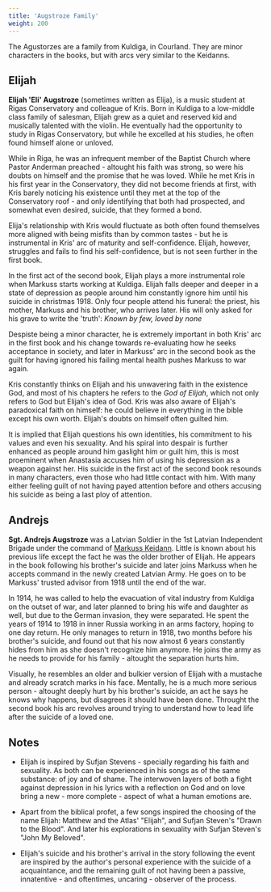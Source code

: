 ```yaml
---
title: 'Augstroze Family'
weight: 200
---
```


The Agustorzes are a family from Kuldiga, in Courland. They are minor characters in the books, but with arcs very similar to the Keidanns.

## Elijah
**Elijah 'Eli' Augstroze** (sometimes written as Elija), is a music student at Rigas Conservatory and colleague of Kris. Born in Kuldiga to a low-middle class family of salesman, Elijah grew as a quiet and reserved kid and musically talented with the violin. He eventually had the opportunity to study in Rigas Conservatory, but while he excelled at his studies, he often found himself alone or unloved.

While in Riga, he was an infrequent member of the Baptist Church where Pastor Anderman preached - altought his faith was strong, so were his doubts on himself and the promise that he was loved. While he met Kris in his first year in the Conservatory, they did not become friends at first, with Kris barely noticing his existence until they met at the top of the Conservatory roof - and only identifying that both had prospected, and somewhat even desired, suicide, that they formed a bond.

Elija's relationship with Kris would fluctuate as both often found themselves more aligned with being misfits than by common tastes - but he is instrumental in Kris' arc of maturity and self-confidence. Elijah, however, struggles and fails to find his self-confidence, but is not seen further in the first book.

In the first act of the second book, Elijah plays a more instrumental role when Markuss starts working at Kuldiga. Elijah falls deeper and deeper in a state of depression as people around him constantly ignore him until his suicide in christmas 1918. Only four people attend his funeral: the priest, his mother, Markuss and his brother, who arrives later. His will only asked for his grave to write the 'truth': _Known by few, loved by none_

Despiste being a minor character, he is extremely important in both Kris' arc in the first book and his change towards re-evaluating how he seeks acceptance in society, and later in Markuss' arc in the second book as the guilt for having ignored his failing mental health pushes Markuss to war again.

Kris constantly thinks on Elijah and his unwavering faith in the existence God, and most of his chapters he refers to the _God of Elijah_, which not only refers to God but Elijah's idea of God. Kris was also aware of Elijah's paradoxical faith on himself: he could believe in everything in the bible except his own worth. Elijah's doubts on himself often guilted him.

It is implied that Elijah questions his own identities, his commitment to his values and even his sexuality. And his spiral into despair is further enhanced as people around him gaslight him or guilt him, this is most proeminent when Anastasia accuses him of using his depression as a weapon against her. His suicide in the first act of the second book resounds in many characters, even those who had little contact with him. With many either feeling guilt of not having payed attention before and others accusing his suicide as being a last ploy of attention.

## Andrejs

**Sgt. Andrejs Augstroze** was a Latvian Soldier in the 1st Latvian Independent Brigade under the command of [Markuss Keidann](../../characters/primary/markuss). Little is known about his previous life except the fact he was the older brother of Elijah. He appears in the book following his brother's suicide and later joins Markuss when he accepts command in the newly created Latvian Army. He goes on to be Markuss' trusted advisor from 1918 until the end of the war.

In 1914, he was called to help the evacuation of vital industry from Kuldiga on the outset of war, and later planned to bring his wife and daughter as well, but due to the German invasion, they were separated. He spent the years of 1914 to 1918 in inner Russia working in an arms factory, hoping to one day return. He only manages to return in 1918, two months before his brother's suicide, and found out that his now almost 6 years constantly hides from him as she doesn't recognize him anymore. He joins the army as he needs to provide for his family - altought the separation hurts him.

Visually, he resembles an older and bulkier version of Elijah with a mustache and already scratch marks in his face. Mentally, he is a much more serious person - altought deeply hurt by his brother's suicide, an act he says he knows why happens, but disagrees it should have been done. Throught the second book his arc revolves around trying to understand how to lead life after the suicide of a loved one.

## Notes

- Elijah is inspired by Sufjan Stevens - specially regarding his faith and sexuality. As both can be experienced in his songs as of the same substance: of joy and of shame. The interwoven layers of both a fight against depression in his lyrics with a reflection on God and on love bring a new - more complete - aspect of what a human emotions are.

- Apart from the biblical profet, a few songs inspired the choosing of the name Elijah: Matthew and the Atlas' "Elijah", and Sufjan Steven's "Drawn to the Blood". And later his explorations in sexuality with Sufjan Steven's "John My Beloved".

- Elijah's suicide and his brother's arrival in the story following the event are inspired by the author's personal experience with the suicide of a acquaintance, and the remaining guilt of not having been a passive, innatentive - and oftentimes, uncaring - observer of the process.

<!-- While I know that Elijah's sexuality and suicide would be taboo subjects, I stand by my decision. I think if executed correctly, it invites an healthy discussion on both subjects. The shame and doubt of not fully understanding your sexuality - specially in your darket moments - and the results of a deteriorating mental health when people are left without support. In fact, I'd love to explore how divisive a suicide can be, and how its ripples can affect other people long after it has happened-->